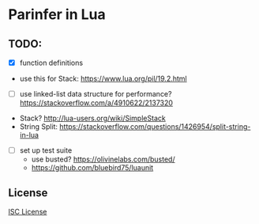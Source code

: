 # Parinfer in Lua

## TODO:

- [x] function definitions
- use this for Stack: https://www.lua.org/pil/19.2.html
- [ ] use linked-list data structure for performance? https://stackoverflow.com/a/4910622/2137320
- Stack? http://lua-users.org/wiki/SimpleStack
- String Split: https://stackoverflow.com/questions/1426954/split-string-in-lua
- [ ] set up test suite
  - use busted? https://olivinelabs.com/busted/
  - https://github.com/bluebird75/luaunit

## License

[ISC License](LICENSE.md)